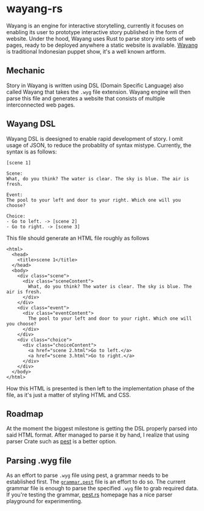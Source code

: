 # wayang-rs
Wayang is an engine for interactive storytelling, currently it focuses on enabling its user to prototype interactive story published in the form of website. Under the hood, Wayang uses Rust to parse story into sets of web pages, ready to be deployed anywhere a static website is available. [Wayang](https://en.wikipedia.org/wiki/Wayang) is traditional Indonesian puppet show, it's a well known artform.

## Mechanic
Story in Wayang is written using DSL (Domain Specific Language) also called Wayang that takes the `.wyg` file extension. Wayang engine will then parse this file and generates a website that consists of multiple interconnected web pages.

## Wayang DSL
Wayang DSL is deesigned to enable rapid development of story. I omit usage of JSON, to reduce the probablity of syntax mistype. Currently, the syntax is as follows:

```
[scene 1]

Scene:
What, do you think? The water is clear. The sky is blue. The air is fresh.

Event: 
The pool to your left and door to your right. Which one will you choose?

Choice:
- Go to left. -> [scene 2]
- Go to right. -> [scene 3]
```

This file should generate an HTML file roughly as follows

```
<html>
  <head>
    <title>scene 1</title>
  </head>
  <body>
    <div class="scene">
      <div class="sceneContent">
        What, do you think? The water is clear. The sky is blue. The air is fresh.
      </div>
    </div>
    <div class="event">
      <div class="eventContent">
        The pool to your left and door to your right. Which one will you choose?
      </div>
    </div>
    <div class="choice">
      <div class="choiceContent">        
        <a href="scene 2.html">Go to left.</a>
        <a href="scene 3.html">Go to right.</a>
      </div>
    </div>
  </body>
</html>
```

How this HTML is presented is then left to the implementation phase of the file, as it's just a matter of styling HTML and CSS.

## Roadmap
At the moment the biggest milestone is getting the DSL properly parsed into said HTML format. After managed to parse it by hand, I realize that using parser Crate such as [pest](https://www.pest.rs) is a better option. 

## Parsing .wyg file
As an effort to parse `.wyg` file using pest, a grammar needs to be established first. The [`grammar.pest`](https://github.com/lunchboxav/wayang-rs/blob/master/grammar.pest) file is an effort to do so. The current grammar file is enough to parse the specified `.wyg` file to grab required data. If you're testing the grammar, [pest.rs](https://pest.rs/) homepage has a nice parser playground for experimenting.
